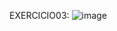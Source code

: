 EXERCICIO03:
![image](https://github.com/joaomotadealmeida/C_Paralela/assets/142590244/469e8835-5175-4c31-9404-78fdc0a888e4)
